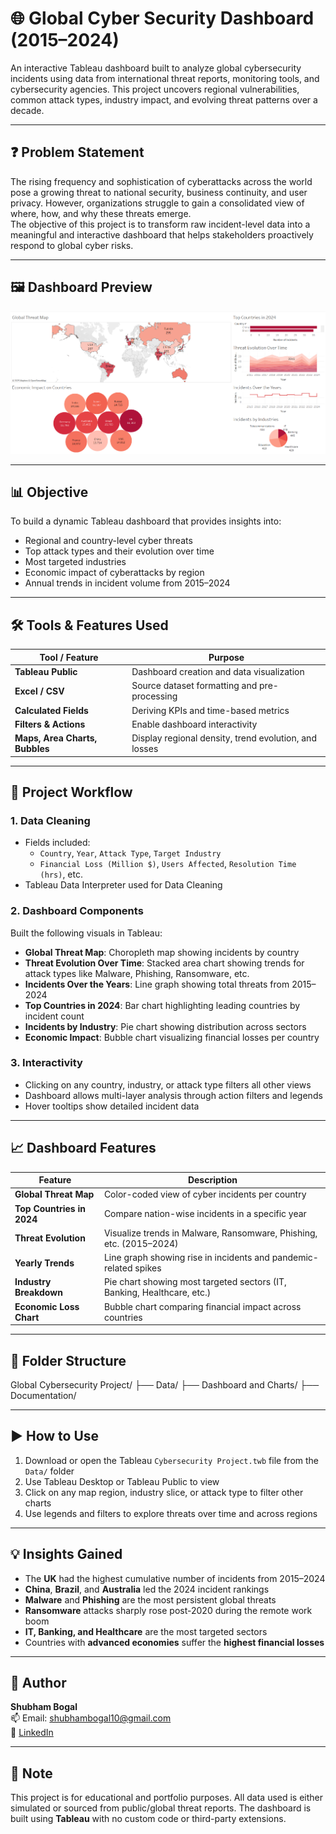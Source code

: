 # 🌐 Global Cyber Security Dashboard (2015–2024)

An interactive Tableau dashboard built to analyze global cybersecurity incidents using data from international threat reports, monitoring tools, and cybersecurity agencies. This project uncovers regional vulnerabilities, common attack types, industry impact, and evolving threat patterns over a decade.

---

## ❓ Problem Statement

The rising frequency and sophistication of cyberattacks across the world pose a growing threat to national security, business continuity, and user privacy. However, organizations struggle to gain a consolidated view of where, how, and why these threats emerge.  
The objective of this project is to transform raw incident-level data into a meaningful and interactive dashboard that helps stakeholders proactively respond to global cyber risks.

---

## 🖼️ Dashboard Preview

![Dashboard Preview](Global%20Cybersecurity%20Project/Dashboard%20and%20Charts/Dashboard.png)

---

## 📊 Objective

To build a dynamic Tableau dashboard that provides insights into:
- Regional and country-level cyber threats
- Top attack types and their evolution over time
- Most targeted industries
- Economic impact of cyberattacks by region
- Annual trends in incident volume from 2015–2024

---

## 🛠 Tools & Features Used

| Tool / Feature        | Purpose                                              |
|-----------------------|------------------------------------------------------|
| **Tableau Public**     | Dashboard creation and data visualization           |
| **Excel / CSV**        | Source dataset formatting and pre-processing        |
| **Calculated Fields**  | Deriving KPIs and time-based metrics                |
| **Filters & Actions**  | Enable dashboard interactivity                      |
| **Maps, Area Charts, Bubbles** | Display regional density, trend evolution, and losses |

---

## 🧩 Project Workflow

### 1. Data Cleaning
- Fields included:
  - `Country`, `Year`, `Attack Type`, `Target Industry`
  - `Financial Loss (Million $)`, `Users Affected`, `Resolution Time (hrs)`, etc.
- Tableau Data Interpreter used for Data Cleaning

### 2. Dashboard Components
Built the following visuals in Tableau:
- **Global Threat Map**: Choropleth map showing incidents by country
- **Threat Evolution Over Time**: Stacked area chart showing trends for attack types like Malware, Phishing, Ransomware, etc.
- **Incidents Over the Years**: Line graph showing total threats from 2015–2024
- **Top Countries in 2024**: Bar chart highlighting leading countries by incident count
- **Incidents by Industry**: Pie chart showing distribution across sectors
- **Economic Impact**: Bubble chart visualizing financial losses per country

### 3. Interactivity
- Clicking on any country, industry, or attack type filters all other views
- Dashboard allows multi-layer analysis through action filters and legends
- Hover tooltips show detailed incident data

---

## 📈 Dashboard Features

| Feature                    | Description                                                              |
|----------------------------|--------------------------------------------------------------------------|
| **Global Threat Map**      | Color-coded view of cyber incidents per country                          |
| **Top Countries in 2024**  | Compare nation-wise incidents in a specific year                         |
| **Threat Evolution**       | Visualize trends in Malware, Ransomware, Phishing, etc. (2015–2024)     |
| **Yearly Trends**          | Line graph showing rise in incidents and pandemic-related spikes         |
| **Industry Breakdown**     | Pie chart showing most targeted sectors (IT, Banking, Healthcare, etc.) |
| **Economic Loss Chart**    | Bubble chart comparing financial impact across countries                |

---

## 📂 Folder Structure

Global Cybersecurity Project/
├── Data/
├── Dashboard and Charts/
├── Documentation/


---

## ▶️ How to Use

1. Download or open the Tableau `Cybersecurity Project.twb` file from the `Data/` folder  
2. Use Tableau Desktop or Tableau Public to view  
3. Click on any map region, industry slice, or attack type to filter other charts  
4. Use legends and filters to explore threats over time and across regions  

---

## 💡 Insights Gained

- The **UK** had the highest cumulative number of incidents from 2015–2024
- **China**, **Brazil**, and **Australia** led the 2024 incident rankings
- **Malware** and **Phishing** are the most persistent global threats
- **Ransomware** attacks sharply rose post-2020 during the remote work boom
- **IT, Banking, and Healthcare** are the most targeted sectors
- Countries with **advanced economies** suffer the **highest financial losses**

---

## 📧 Author

**Shubham Bogal**  
📫 Email: shubhambogal10@gmail.com  
🔗 [LinkedIn](https://linkedin.com/in/your-linkedin)

---

## 📜 Note

This project is for educational and portfolio purposes. All data used is either simulated or sourced from public/global threat reports. The dashboard is built using **Tableau** with no custom code or third-party extensions.
